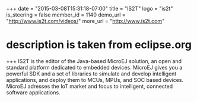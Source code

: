 +++
date = "2015-03-08T15:31:18-07:00"
title = "IS2T"
logo = "is2t"
is_steering = false
member_id = 1140
demo_url = "http://www.is2t.com/videos/"
more_url = "http://www.is2t.com"
# description is taken from eclipse.org
+++
IS2T is the editor of the Java-based MicroEJ solution, an open and standard platform dedicated to embedded devices. MicroEJ gives you a powerful SDK and a set of libraries to simulate and develop intelligent applications, and deploy them to MCUs, MPUs, and SOC based devices. MicroEJ adresses the IoT market and focus to intelligent, connected software applications.